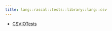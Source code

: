 ```yaml
---
title: lang::rascal::tests::library::lang::csv
---
```



   * [CSVIOTests](../../../../../../../Library/lang/rascal/tests/library/lang/csv/CSVIOTests.md)